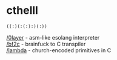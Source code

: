 # cthelll
```((:)(:(:):)(:))```

[/0layer](/0layer) - asm-like esolang interpreter <br />
[/bf2c](/bf2c) - brainfuck to C transpiler <br />
[/lambda](/lambda) - church-encoded primitives in C <br />
